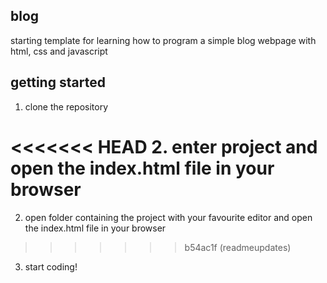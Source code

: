 ## blog

starting template for learning how to program a simple blog webpage with html, css and javascript

## getting started

1. clone the repository

<<<<<<< HEAD
2. enter project and open the index.html file in your browser
=======
2. open folder containing the project with your favourite editor and open the index.html file in your browser
>>>>>>> b54ac1f (readmeupdates)

3. start coding!
